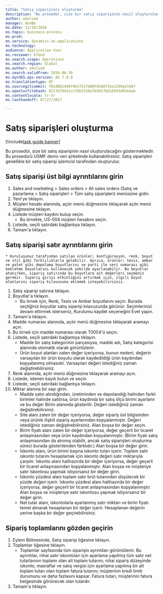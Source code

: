 ```yaml
--- 
title: "Satış siparişleri oluşturma"
description: "Bu prosedür, size bir satış siparişinin nasıl oluşturulacağını göstermektedir."
author: omulvad
manager: AnnBe
ms.date: 11/10/2016
ms.topic: business-process
ms.prod: 
ms.service: dynamics-ax-applications
ms.technology: 
audience: Application User
ms.reviewer: kfend
ms.search.scope: Operations
ms.search.region: Global
ms.author: omulvad
ms.search.validFrom: 2016-06-30
ms.dyn365.ops.version: AX 7.0.0
ms.translationtype: HT
ms.sourcegitcommit: f01d88149074b37517d00f03d8f55e1199a5198f
ms.openlocfilehash: 62276765e1cc76b2328a7b5b57bd18593d93e4ab
ms.contentlocale: tr-tr
ms.lasthandoff: 07/27/2017

---
```

# <a name="create-sales-orders"></a>Satış siparişleri oluşturma

[!include[task guide banner](../../includes/task-guide-banner.md)]

Bu prosedür, size bir satış siparişinin nasıl oluşturulacağını göstermektedir. Bu prosedürü USMF demo veri şirketinde kullanabilirsiniz. Satış siparişleri genellikle bir satış siparişi işlemcisi tarafından oluşturulur. 




## <a name="enter-sales-order-header-details"></a>Satış siparişi üst bilgi ayrıntılarını girin
1. Sales and marketing > Sales orders > All sales orders (Satış ve pazarlama > Satış siparişleri > Tüm satış siparişleri) menüsüne gidin.
2. Yeni'ye tıklayın.
3. Müşteri hesabı alanında, açılır menü düğmesine tıklayarak açılır menü düğmesine tıklayın.
4. Listede müşteri kaydını bulup seçin.
    * Bu örnekte, US-004 müşteri hesabını seçin.  
5. Listede, seçili satırdaki bağlantıya tıklayın.
6. Tamam'a tıklayın.

## <a name="enter-sales-order-line-details"></a>Satış siparişi satır ayrıntılarını girin
    * Kuruluşunuz tarafından satılan ürünler; konfigürasyon, renk, boyut ve stil gibi farklılıklarla gelebilir. Ayrıca, ürünler; tesis, ambar ve palet gibi depolama boyutlarını ve parti ile seri numarası gibi bekletme boyutlarını kullanacak şekilde ayarlanabilir. Bu boyutlar atanırken, sipariş satırında bu boyutlara ait değerleri seçmeniz gerekir. Sipariş girişi etkinliğini artırmak için, ilgili boyut alanlarını sipariş kılavuzuna eklemek isteyebilirsiniz.  
1. Satış siparişi satırına tıklayın.
2. Boyutlar'a tıklayın.
    * Bu örnek için, Renk, Tesis ve Ambar boyutlarını seçin. Burada seçtiğiniz boyutlar satış siparişi kılavuzunda görünür. Seçimlerinizi devam ettirmek isterseniz, Kurulumu kaydet seçeneğini Evet yapın.   
3. Tamam'a tıklayın.
4. Madde numarası alanında, açılır menü düğmesine tıklayarak aramayı açın.
5. Bu örnek için madde numarası olarak T0004'ü seçin.
6. Listede, seçili satırdaki bağlantıya tıklayın.
    * Madde bir satış kategorinin parçasıysa, madde adı, Satış kategorisi alanında otomatik olarak görüntülenir.  
    * Ürün boyut alanları zaten değer içeriyorsa, bunun nedeni, değerin varsayılan bir ürün boyutu olarak kaydedildiği ürün kaydından kopyalanmış olmasıdır. Varsayılan değeri istediğiniz zaman değiştirebilirsiniz.   
7. Renk alanında, açılır menü düğmesine tıklayarak aramayı açın.
8. Listede, istenen kaydı bulun ve seçin.
9. Listede, seçili satırdaki bağlantıya tıklayın.
10. Miktar alanına bir sayı girin.
    * Madde satın alındığından, üretiminden ve depolandığı halinden farklı birimler halinde satılırsa, ürün kaydında bir satış ölçü birimi ayarlanır ve bu değer Birim alanında gösterilir. Değeri istediğiniz zaman değiştirebilirsiniz.   
    * Site alanı zaten bir değer içeriyorsa, değer sipariş üst bilgisinden veya ürünle ilişkili sipariş ayarlarından kopyalanmıştır. Değeri istediğiniz zaman değiştirebilirsiniz. Alan boşsa bir değer seçin.   
    * Birim fiyatı alanı zaten bir değer içeriyorsa, değer geçerli bir ticaret anlaşmasından veya ürün kaydından kopyalanmıştır. (Birim fiyatı satış anlaşmasından da alınmış olabilir, ancak satış siparişleri oluşturma süreci burada gösterilenden farklıdır.) Alan boşsa bir değer girin.   
    * İskonto alanı, ürün birimi başına iskonto tutarı içerir. Toplam satır iskonto tutarını hesaplamak için iskonto değeri satır miktarıyla çarpılır.    İskonto alanı halihazırda bir değer içeriyorsa, değer geçerli bir ticaret anlaşmasından kopyalanmıştır. Alan boşsa ve müşteriye satır iskontosu yapmak istiyorsanız bir değer girin.  
    * İskonto yüzdesi alanı toplam satır brüt tutarından düşülecek bir yüzde değeri içerir.  İskonto yüzdesi alanı halihazırda bir değer içeriyorsa, değer geçerli bir ticaret anlaşmasından kopyalanmıştır. Alan boşsa ve müşteriye satır iskontosu yapmak istiyorsanız bir değer girin.  
    * Net tutar alanı, iskontolarla ayarlanmış satır miktarı ve birim fiyatı temel alınarak hesaplanan bir değer içerir.  Hesaplanan değerin yerine başka bir değer geçirebilirsiniz.  

## <a name="review-the-order-totals"></a>Sipariş toplamlarını gözden geçirin
1. Eylem Bölmesinde, Satış siparişi öğesine tıklayın.
2. Toplamlar öğesine tıklayın.
    * Toplamlar sayfasında tüm siparişin ayrıntıları görüntülenir. Bu ayrıntılar, nihai satır iskontoları için ayarlama yapılmış tüm satır net tutarlarının toplamı olan alt toplam tutarını; nihai sipariş düzeyinde iskonto, masraflar ve satış vergisi için ayarlama yapılmış bir alt toplam tutarı olan toplam fatura tutarını; müşterinin kredi limiti durumunu ve daha fazlasını kapsar.  Fatura tutarı, müşterinin fatura belgesinde görünecek olan tutardır.  
3. Tamam'a tıklayın.


